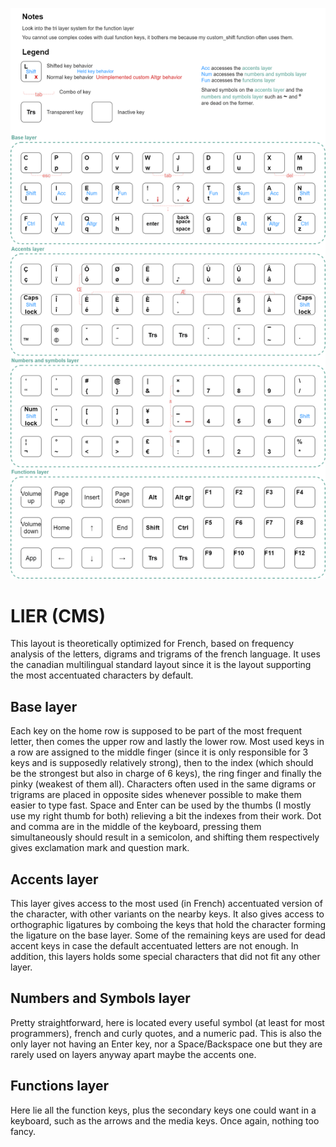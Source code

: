 ![LIER(CMS) Layout](https://github.com/Hedgestock/custom-keyboard-layouts/blob/master/Gherkin%20liercms%20with%20custom%20shift/gherkin%20liercms.png?raw=true)

# LIER (CMS)

This layout is theoretically optimized for French, based on frequency analysis of the letters, digrams and trigrams of the french language.
It uses the canadian multilingual standard layout since it is the layout supporting the most accentuated characters by default.

## Base layer

Each key on the home row is supposed to be part of the most frequent letter, then comes the upper row and lastly the lower row.
Most used keys in a row are assigned to the middle finger (since it is only responsible for 3 keys and is supposedly relatively strong), then to the index (which should be the strongest but also in charge of 6 keys), the ring finger and finally the pinky (weakest of them all).
Characters often used in the same digrams or trigrams are placed in opposite sides whenever possible to make them easier to type fast.
Space and Enter can be used by the thumbs (I mostly use my right thumb for both) relieving a bit the indexes from their work.
Dot and comma are in the middle of the keyboard, pressing them simultaneously should result in a semicolon, and shifting them respectively gives exclamation mark and question mark.

## Accents layer

This layer gives access to the most used (in French) accentuated version of the character, with other variants on the nearby keys.
It also gives access to orthographic ligatures by comboing the keys that hold the character forming the ligature on the base layer.
Some of the remaining keys are used for dead accent keys in case the default accentuated letters are not enough.
In addition, this layers holds some special characters that did not fit any other layer.

## Numbers and Symbols layer

Pretty straightforward, here is located every useful symbol (at least for most programmers), french and curly quotes, and a numeric pad.
This is also the only layer not having an Enter key, nor a Space/Backspace one but they are rarely used on layers anyway apart maybe the accents one.

## Functions layer

Here lie all the function keys, plus the secondary keys one could want in a keyboard, such as the arrows and the media keys.
Once again, nothing too fancy.
